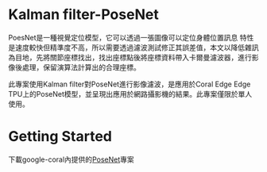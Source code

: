 # Kalman filter-PoseNet
PoesNet是一種視覺定位模型，它可以透過一張圖像可以定位身體位置訊息 特性是速度較快但精準度不高，所以需要透過濾波測試修正其誤差值，本文以降低雜訊為目地，先將關節座標找出，找出座標點後將座標資料帶入卡爾曼濾波器，進行影像後處理，保留演算法計算出的合理座標。

此專案使用Kalman filter對PoseNet進行影像濾波，是應用於Coral Edge Edge TPU上的PoseNet模型，並呈現出應用於網路攝影機的結果。此專案僅限於單人使用。

# Getting Started
下載google-coral內提供的[PoseNet](https://github.com/google-coral/project-posenet.git)專案
